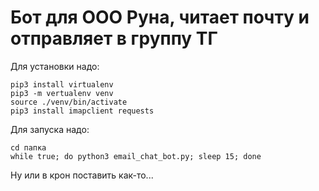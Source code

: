 # Бот для ООО Руна, читает почту и отправляет в группу ТГ

Для установки надо:

```
pip3 install virtualenv
pip3 -m vertualenv venv
source ./venv/bin/activate
pip3 install imapclient requests
```

Для запуска надо:

```
cd папка
while true; do python3 email_chat_bot.py; sleep 15; done
```

Ну или в крон поставить как-то...

